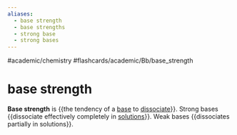 ```yaml
---
aliases:
  - base strength
  - base strengths
  - strong base
  - strong bases
---
```


#academic/chemistry #flashcards/academic/Bb/base_strength

# base strength

__Base strength__ is {{the tendency of a [base](base.md) to [dissociate](dissociation%20(chemistry).md)}}. Strong bases {{dissociate effectively completely in [solutions](solution%20(chemistry).md)}}. Weak bases {{dissociates partially in solutions}}. <!--SR:!2023-06-04,53,290!2023-06-11,58,310!2023-04-16,16,290-->
